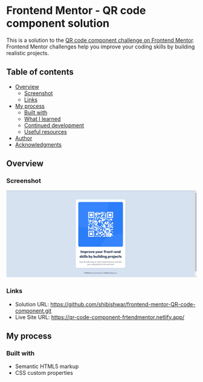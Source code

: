 # Frontend Mentor - QR code component solution

This is a solution to the [QR code component challenge on Frontend Mentor](https://www.frontendmentor.io/challenges/qr-code-component-iux_sIO_H). Frontend Mentor challenges help you improve your coding skills by building realistic projects.

## Table of contents

- [Overview](#overview)
  - [Screenshot](#screenshot)
  - [Links](#links)
- [My process](#my-process)
  - [Built with](#built-with)
  - [What I learned](#what-i-learned)
  - [Continued development](#continued-development)
  - [Useful resources](#useful-resources)
- [Author](#author)
- [Acknowledgments](#acknowledgments)

## Overview

### Screenshot

![](./preview-screenshot.jpg)

### Links

- Solution URL: https://github.com/shibishwar/frontend-mentor-QR-code-component.git
- Live Site URL: https://qr-code-component-frtendmentor.netlify.app/

## My process

### Built with

- Semantic HTML5 markup
- CSS custom properties
